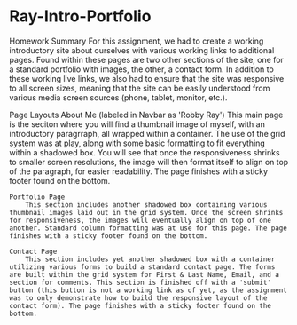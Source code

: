 # Ray-Intro-Portfolio

Homework Summary
For this assignment, we had to create a working introductory site about ourselves with various working links to additional pages. Found within these pages are two other sections of the site, one for a standard portfolio with images, the other, a contact form. In addition to these working live links, we also had to ensure that the site was responsive to all screen sizes, meaning that the site can be easily understood from various media screen sources (phone, tablet, monitor, etc.).

Page Layouts
About Me (labeled in Navbar as 'Robby Ray')
This main page is the seciton where you will find a thumbnail image of myself, with an introductory paragrraph, all wrapped within a container. The use of the grid system was at play, along with some basic formatting to fit everything within a shadowed box. You will see that once the responsiveness shrinks to smaller screen resolutions, the image will then format itself to align on top of the paragraph, for easier readability. The page finishes with a sticky footer found on the bottom.

    Portfolio Page
        This section includes another shadowed box containing various thumbnail images laid out in the grid system. Once the screen shrinks for responsiveness, the images will eventually align on top of one another. Standard column formatting was at use for this page. The page finishes with a sticky footer found on the bottom.

    Contact Page
        This section includes yet another shadowed box with a container utilizing various forms to build a standard contact page. The forms are built within the grid system for First & Last Name, Email, and a section for comments. This section is finished off with a 'submit' button (this button is not a working link as of yet, as the assignment was to only demonstrate how to build the responsive layout of the contact form). The page finishes with a sticky footer found on the bottom.
